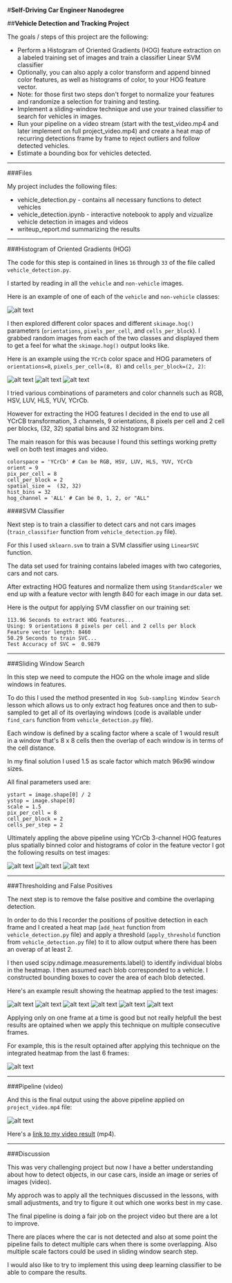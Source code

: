 #**Self-Driving Car Engineer Nanodegree**

##**Vehicle Detection and Tracking Project**

The goals / steps of this project are the following:

* Perform a Histogram of Oriented Gradients (HOG) feature extraction on a labeled training set of images and train a classifier Linear SVM classifier
* Optionally, you can also apply a color transform and append binned color features, as well as histograms of color, to your HOG feature vector.
* Note: for those first two steps don't forget to normalize your features and randomize a selection for training and testing.
* Implement a sliding-window technique and use your trained classifier to search for vehicles in images.
* Run your pipeline on a video stream (start with the test_video.mp4 and later implement on full project_video.mp4) and create a heat map of recurring detections frame by frame to reject outliers and follow detected vehicles.
* Estimate a bounding box for vehicles detected.

[//]: # (Image References)

[image1]: ./output_images/car_notcar.png "Car & Not-Car"
[image2]: ./output_images/ch1.png "CH-1"
[image3]: ./output_images/ch2.png "CH-2"
[image4]: ./output_images/ch3.png "CH-3"

[image5]: ./output_images/test1_2_vehicle_detection.png "Test Image Vehicle Detection"
[image6]: ./output_images/test3_4_vehicle_detection.png "Test Image Vehicle Detection"
[image7]: ./output_images/test5_6_vehicle_detection.png "Test Image Vehicle Detection"

[image8]: ./output_images/test1_heatmap.png "Test Image 1 Heat Map"
[image9]: ./output_images/test2_heatmap.png "Test Image 2 Heat Map"
[image10]: ./output_images/test3_heatmap.png "Test Image 3 Heat Map"
[image11]: ./output_images/test4_heatmap.png "Test Image 4 Heat Map"
[image12]: ./output_images/test5_heatmap.png "Test Image 5 Heat Map"
[image13]: ./output_images/test6_heatmap.png "Test Image 6 Heat Map"

[image14]: ./output_images/test_combined_heatmap.png "Test Combined Heat Map"

[video1]: ./output_videos/project_video.gif "Video Result"

---
###Files

My project includes the following files:
* vehicle_detection.py - contains all necessary functions to detect vehicles
* vehicle_detection.ipynb - interactive notebook to apply and vizualize vehicle detection in images and videos
* writeup_report.md summarizing the results

---
###Histogram of Oriented Gradients (HOG)

The code for this step is contained in lines `16` through `33` of the file called `vehicle_detection.py`.

I started by reading in all the `vehicle` and `non-vehicle` images.

Here is an example of one of each of the `vehicle` and `non-vehicle` classes:

![alt text][image1]

I then explored different color spaces and different `skimage.hog()` parameters (`orientations`, `pixels_per_cell`, and `cells_per_block`).  I grabbed random images from each of the two classes and displayed them to get a feel for what the `skimage.hog()` output looks like.

Here is an example using the `YCrCb` color space and HOG parameters of `orientations=8`, `pixels_per_cell=(8, 8)` and `cells_per_block=(2, 2)`:

![alt text][image2]
![alt text][image3]
![alt text][image4]

I tried various combinations of parameters and color channels such as RGB, HSV, LUV, HLS, YUV, YCrCb.

However for extracting the HOG features I decided in the end to use all YCrCB transformation, 3 channels, 9 orientations, 8 pixels per cell and 2 cell per blocks, (32, 32) spatial bins and 32 histogram bins.

The main reason for this was because I found this settings working pretty well on both test images and video.

```
colorspace = 'YCrCb' # Can be RGB, HSV, LUV, HLS, YUV, YCrCb
orient = 9
pix_per_cell = 8
cell_per_block = 2
spatial_size =  (32, 32)
hist_bins = 32
hog_channel = 'ALL' # Can be 0, 1, 2, or "ALL"
```

####SVM Classifier

Next step is to train a classifier to detect cars and not cars images (`train_classifier` function from `vehicle_detection.py` file).

For this I used `sklearn.svm` to train a SVM classifier using `LinearSVC` function.

The data set used for training contains labeled images with two categories, cars and not cars.

After extracting HOG features and normalize them using `StandardScaler` we end up with a feature vector with length 840 for each image in our data set.


Here is the output for applying SVM classfier on our training set:

```
113.96 Seconds to extract HOG features...
Using: 9 orientations 8 pixels per cell and 2 cells per block
Feature vector length: 8460
50.29 Seconds to train SVC...
Test Accuracy of SVC =  0.9879
```

---
###Sliding Window Search

In this step we need to compute the HOG on the whole image and slide windows in features.

To do this I used the method presented in `Hog Sub-sampling Window Search` lesson which allows us to only extract hog features once and then to sub-sampled to get all of its overlaying windows (code is available under `find_cars` function from `vehicle_detection.py` file).

Each window is defined by a scaling factor where a scale of 1 would result in a window that's 8 x 8 cells then the overlap of each window is in terms of the cell distance.

In my final solution I used 1.5 as scale factor which match 96x96 window sizes.


All final parameters used are:
```
ystart = image.shape[0] / 2
ystop = image.shape[0]
scale = 1.5
pix_per_cell = 8
cell_per_block = 2
cells_per_step = 2
```

Ultimately appling the above pipeline using YCrCb 3-channel HOG features plus spatially binned color and histograms of color in the feature vector I got the following results on test images:

![alt text][image5]
![alt text][image6]
![alt text][image7]

---
###Thresholding and False Positives

The next step is to remove the false positive and combine the overlaping detection.

In order to do this I recorder the positions of positive detection in each frame and  I created a heat map (`add_heat` function from `vehicle_detection.py` file) and apply a threshold (`apply_threshold` function from `vehicle_detection.py` file) to it to allow output where there has been an overap of at least 2.

I then used scipy.ndimage.measurements.label() to identify individual blobs in the heatmap. I then assumed each blob corresponded to a vehicle. I constructed bounding boxes to cover the area of each blob detected.


Here's an example result showing the heatmap applied to the test images:

![alt text][image8]
![alt text][image9]
![alt text][image10]
![alt text][image11]
![alt text][image12]
![alt text][image13]

Applying only on one frame at a time is good but not really helpfull the best results are optained when we apply this technique on multiple consecutive frames.

For example, this is the result optained after applying this technique on the integrated heatmap from the last 6 frames:

![alt text][image14]

---
###Pipeline (video)

And this is the final output using the above pipeline applied on `project_video.mp4` file:

![alt text][video1]

Here's a [link to my video result](./output_videos/project_video.mp4) (mp4).

---
###Discussion

This was very challenging project but now I have a better understanding about how to detect objects, in our case cars, inside an image or series of images (video).

My approch was to apply all the techniques discussed in the lessons, with small adjustments, and try to figure it out which one works best in my case.

The final pipeline is doing a fair job on the project video but there are a lot to improve.

There are places where the car is not detected and also at some point the pipeline fails to detect multiple cars when there is some overlapping. Also multiple scale factors could be used in sliding window search step.

I would also like to try to implement this using deep learning classifier to be able to compare the results.
